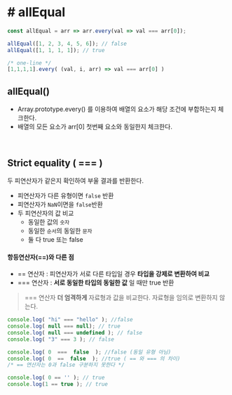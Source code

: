 # # allEqual
``` javascript
const allEqual = arr => arr.every(val => val === arr[0]);

allEqual([1, 2, 3, 4, 5, 6]); // false
allEqual([1, 1, 1, 1]); // true

/* one-line */
[1,1,1,1].every( (val, i, arr) => val === arr[0] )
```

## allEqual()

-  Array.prototype.every() 를 이용하여 배열의 요소가 해당 조건에 부합하는지 체크한다.
- 배열의 모든 요소가 arr[0] 첫번째 요소와 동일한지 체크한다.




<br>

## Strict equality ( === )
두 피연산자가 같은지 확인하여 부울 결과를 반환한다.

- 피연산자가 다른 유형이면 `false` 반환
- 피연산자가 `NaN`이면을 `false`반환 
- 두 피연산자의 값 비교
	+ 동일한 값의 `숫자`
	+ 동일한 `순서`의 동일한 `문자`　
	+ 둘 다 true 또는 false
 

 
#### 항등연산자(==)와 다른 점
- == 연산자 : 피연산자가 서로 다른 타입일 경우 **타입을 강제로 변환하여 비교**
- === 연산자 : **서로 동일한 타입의 동일한 값** 일 때만 true 반환

> === 연산자
>  **더 엄격하게** 자료형과 값을 비교한다.
> 자료형을 임의로 변환하지 않는다.


```javascript
console.log( "hi" === "hello" ); //false
console.log( null === null); // true
console.log( null === undefined ); // false
console.log( "3" === 3 ); // false

console.log( 0  ===  false  ); //false (동일 유형 아님)
console.log( 0  ==  false  ); //true ( == 와 === 의 차이) 
/* == 연산자는 0과 false 구분하지 못한다 */

console.log( 0 == '' ); // true
console.log(1 == true ); // true
```

